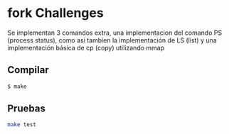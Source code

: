 # fork Challenges

Se implementan 3 comandos extra, una implementacion del comando PS (process status), como asi tambien la implementación de LS (list) y una implementación básica de cp (copy) utilizando mmap

## Compilar

```bash
$ make
```

## Pruebas

```bash
make test
```
